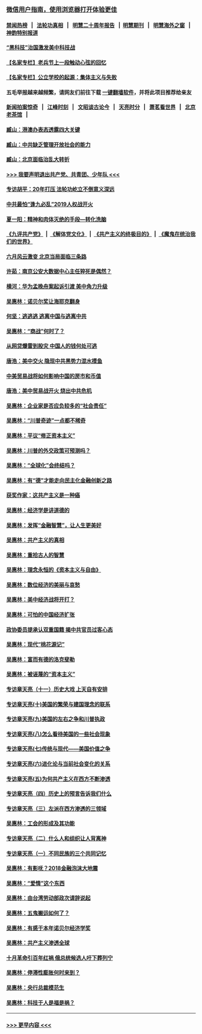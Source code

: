 ### [微信用户指南，使用浏览器打开体验更佳](https://github.com/gfw-breaker/banned-news1/blob/master/indexes/wechat-guide.md?t=0)
#### [禁闻热榜](热点新闻.md?t=0)  &nbsp;&nbsp;|&nbsp;&nbsp; [法轮功真相](https://github.com/gfw-breaker/truth/blob/master/README.md?t=0) &nbsp;&nbsp;|&nbsp;&nbsp; [明慧二十周年报告](https://github.com/gfw-breaker/mh-reports/blob/master/README.md?t=0) &nbsp;&nbsp;|&nbsp;&nbsp;[明慧期刊](https://github.com/gfw-breaker/mh-qikan) &nbsp;&nbsp;|&nbsp;&nbsp; [明慧海外之窗](https://github.com/gfw-breaker/mh-news/blob/master/README.md?t=0) &nbsp;&nbsp;|&nbsp;&nbsp; [神韵特别报道](https://github.com/gfw-breaker/mh-news/blob/master/shenyun.md?t=0)
#### [“黑科技”治国激发美中科技战](../pages/nsc423/n11638056.md?t=02090411) 
#### [【名家专栏】老兵节上一段触动心弦的回忆](../pages/nsc423/n11646016.md?t=02090411) 
#### [【名家专栏】公立学校的起源：集体主义与失败](../pages/nsc423/n11601833.md?t=02090411) 
#### 五毛举报越来越频繁，请网友们前往下载 [一键翻墙软件](https://github.com/gfw-breaker/ssr-accounts)，并将此项目推荐给亲友
#### [新闻拍案惊奇](https://github.com/gfw-breaker/banned-news1/blob/master/pages/link4.md) &nbsp;&nbsp;|&nbsp;&nbsp; [江峰时刻](https://github.com/gfw-breaker/banned-news1/blob/master/pages/link4.md) &nbsp;&nbsp;|&nbsp;&nbsp; [文昭谈古论今](https://github.com/gfw-breaker/banned-news1/blob/master/pages/link4.md) &nbsp;&nbsp;|&nbsp;&nbsp; [天亮时分](https://github.com/gfw-breaker/banned-news1/blob/master/pages/link4.md) &nbsp;&nbsp;|&nbsp;&nbsp; [萧茗看世界](https://github.com/gfw-breaker/banned-news1/blob/master/pages/link4.md) &nbsp;&nbsp;|&nbsp;&nbsp; [北京老茶馆](https://github.com/gfw-breaker/banned-news1/blob/master/pages/link4.md) &nbsp;&nbsp;|&nbsp;&nbsp; 
#### [臧山：港澳办表态透露四大关键](../pages/nsc423/n11421628.md?t=02090411) 
#### [臧山：中共缺乏管理开放社会的能力](../pages/nsc423/n11407457.md?t=02090411) 
#### [臧山：北京面临治乱大转折](../pages/nsc423/n11406895.md?t=02090411) 
#### [>>> 我要声明退出共产党、共青团、少年队 <<<](https://github.com/begood0513/goodnews/blob/master/quit/letter.md) 
#### [专访胡平：20年打压 法轮功屹立不倒意义深远](../pages/nsc423/n11398800.md?t=02090411) 
#### [中共最怕“逢九必乱”2019人权战开火](../pages/nsc423/n11385248.md?t=02090411) 
#### [夏一阳：精神和肉体灭绝的手段—转化洗脑](../pages/nsc423/n11368250.md?t=02090411) 
#### [《九评共产党》](https://github.com/begood0513/9ping.md/blob/master/README.md) &nbsp;|&nbsp; [《解体党文化》](../../../../jtdwh.md/blob/master/README.md)  &nbsp;|&nbsp; [《共产主义的终极目的》](../../../../gczydzjmd.md/blob/master/README.md) &nbsp;|&nbsp; [《魔鬼在统治我们的世界》](../../../../mgztzwmdsj.md/blob/master/README.md) 
#### [六月风云激变 北京当局面临三条路](../pages/nsc423/n11313668.md?t=02090411) 
#### [许茹：南京公安大数据中心主任猝死是偶然？](../pages/nsc423/n11064744.md?t=02090411) 
#### [横河：华为孟晚舟案起诉引渡 美中角力升级](../pages/nsc423/n11027230.md?t=02090411) 
#### [吴惠林：诺贝尔奖让海耶克翻身](../pages/nsc423/n10890049.md?t=02090411) 
#### [何坚：逃逃逃 逃离中国与逃离中共](../pages/nsc423/n10592891.md?t=02090411) 
#### [吴惠林：“商战”何时了？](../pages/nsc423/n10573558.md?t=02090411) 
#### [从网贷爆雷到股灾 中国人的钱何处可逃](../pages/nsc423/n10572800.md?t=02090411) 
#### [唐浩：美中交火 隐现中共黑势力混水摸鱼](../pages/nsc423/n10544040.md?t=02090411) 
#### [中美贸易战将如何影响中国的房市和币值](../pages/nsc423/n10543697.md?t=02090411) 
#### [唐浩：美中贸易战开火 烧出中共危机](../pages/nsc423/n10540126.md?t=02090411) 
#### [吴惠林：企业家是否应负较多的“社会责任”](../pages/nsc423/n10535022.md?t=02090411) 
#### [吴惠林：“川普奇迹”一点都不稀奇](../pages/nsc423/n10512808.md?t=02090411) 
#### [吴惠林：平议“修正资本主义”](../pages/nsc423/n10495724.md?t=02090411) 
#### [吴惠林：川普的外交政策可预测吗？](../pages/nsc423/n10462387.md?t=02090411) 
#### [吴惠林：“全球化”会终结吗？](../pages/nsc423/n10452838.md?t=02090411) 
#### [吴惠林：有“德”才能走向民主化金融创新之路](../pages/nsc423/n10432292.md?t=02090411) 
#### [获奖作家：这共产主义是一种癌](../pages/nsc423/n10431541.md?t=02090411) 
#### [吴惠林：经济学是讲道德的](../pages/nsc423/n10398014.md?t=02090411) 
#### [吴惠林：发挥“金融智慧”，让人生更美好](../pages/nsc423/n10375019.md?t=02090411) 
#### [吴惠林：共产主义的真相](../pages/nsc423/n10351394.md?t=02090411) 
#### [吴惠林：重拾古人的智慧](../pages/nsc423/n10337691.md?t=02090411) 
#### [吴惠林：理念永恒的《资本主义与自由》](../pages/nsc423/n10316274.md?t=02090411) 
#### [吴惠林：数位经济的美丽与哀愁](../pages/nsc423/n10292946.md?t=02090411) 
#### [吴惠林：美中经济战将开打？](../pages/nsc423/n10258825.md?t=02090411) 
#### [吴惠林：可怕的中国经济扩张](../pages/nsc423/n10219147.md?t=02090411) 
#### [政协委员提承认双重国籍 揭中共官员过客心态](../pages/nsc423/n10208809.md?t=02090411) 
#### [吴惠林：现代“桃花源记”](../pages/nsc423/n10185234.md?t=02090411) 
#### [吴惠林：富而有德的洛克斐勒](../pages/nsc423/n10142264.md?t=02090411) 
#### [吴惠林：被诬蔑的“资本主义”](../pages/nsc423/n10124816.md?t=02090411) 
#### [专访章天亮（十一）历史大戏 上天自有安排](../pages/nsc423/n10094905.md?t=02090411) 
#### [专访章天亮(十)美国的繁荣与建国理念的联系](../pages/nsc423/n10094899.md?t=02090411) 
#### [专访章天亮(九)美国的左右之争和川普执政](../pages/nsc423/n10094889.md?t=02090411) 
#### [专访章天亮(八)怎么看待美国的一些社会现象](../pages/nsc423/n10094857.md?t=02090411) 
#### [专访章天亮(七)传统与现代——美国价值之争](../pages/nsc423/n10093140.md?t=02090411) 
#### [专访章天亮(六)进化论与当前社会变化的关系](../pages/nsc423/n10092036.md?t=02090411) 
#### [专访章天亮(五)为何共产主义在西方不断渗透](../pages/nsc423/n10083620.md?t=02090411) 
#### [专访章天亮（四）历史上的预言告诉我们什么](../pages/nsc423/n10083606.md?t=02090411) 
#### [专访章天亮（三）左派在西方渗透的三领域](../pages/nsc423/n10081115.md?t=02090411) 
#### [吴惠林：工会的形成及其功能](../pages/nsc423/n10080633.md?t=02090411) 
#### [专访章天亮（二）什么人和组织让人背离神](../pages/nsc423/n10076637.md?t=02090411) 
#### [专访章天亮（一）不同民族的三个共同记忆](../pages/nsc423/n10074188.md?t=02090411) 
#### [吴惠林：有影呒？2018金融泡沫大地震](../pages/nsc423/n10040534.md?t=02090411) 
#### [吴惠林：“爱情”这个东西](../pages/nsc423/n10019423.md?t=02090411) 
#### [吴惠林：由台湾劳动部政次请辞说起](../pages/nsc423/n9979679.md?t=02090411) 
#### [吴惠林：五鬼搬运如何了？](../pages/nsc423/n9925338.md?t=02090411) 
#### [吴惠林：有感于本年诺贝尔经济学奖](../pages/nsc423/n9871883.md?t=02090411) 
#### [吴惠林：共产主义渗透全球](../pages/nsc423/n9812748.md?t=02090411) 
#### [十月革命引百年红祸 俄总统候选人吁下葬列宁](../pages/nsc423/n9810182.md?t=02090411) 
#### [吴惠林：停滞性膨胀何时来到？](../pages/nsc423/n9764136.md?t=02090411) 
#### [吴惠林：央行总裁模范生](../pages/nsc423/n9728134.md?t=02090411) 
#### [吴惠林：科技于人是福是祸？](../pages/nsc423/n9672982.md?t=02090411) 

----
#### [ >>> 更早内容 <<< ](../indexes/nsc423-earlier.md)
